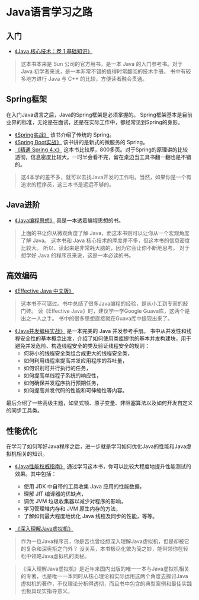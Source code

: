 # Java语言学习之路
## 入门
- [《Java 核心技术：卷 1 基础知识》](https://s.click.taobao.com/McEa6Lw)

> 这本书本来是 Sun 公司的官方用书，是一本 Java 的入门参考书。对于 Java 初学者来说，是一本非常不错的值得时常翻阅的技术手册。
书中有较多地方进行 Java 与 C++ 的比较，方便读者融会贯通。

## Spring框架

在入门Java语言之后，Java的Spring框架是必须掌握的。
Spring框架基本是目前业界的标准，无论是在面试，还是在实际工作中，都经常见到Spring的身影。

- [《Spring实战》](https://s.click.taobao.com/i83a6Lw) 该书介绍了传统的 Spring。
- [《Spring Boot实战》](https://s.click.taobao.com/lqNZ6Lw) 该书讲的是新式的微服务的 Spring。
- [《精通 Spring 4.x》](https://s.click.taobao.com/h1HV6Lw) 这本书比较厚，800多页。对于Spring的原理讲的比较透彻，信息密度比较大。一时半会看不完，留在桌边当工具书翻一翻也是不错的。

> 这4本学的差不多，就可以去找Java开发的工作啦。当然，如果你是一个有追求的程序员，这三本书是远远不够的。


## Java进阶
- [《Java编程思想》](https://s.click.taobao.com/vFNU6Lw) 真是一本透着编程思想的书。
> 上面的书让你从微观角度了解 Java，而这本书则可以让你从一个宏观角度了解 Java。 
这本书和 Java 核心技术的厚度差不多，但这本书的信息密度比较大。
所以，读起来是非常耗大脑的，因为它会让你不断地思考。
对于想学好 Java 的程序员来说，这是一本必读的书。


## 高效编码
- [《Effective Java 中文版》](https://s.click.taobao.com/WWiX6Lw) 
> 这本书不可错过。书中总结了很多Java编程的经验，是从小工到专家的敲门砖。
读《Effective Java》时，建议学一学Google Guava库，这两个是出之一人之手。
书中的很多思想直接就在Guava库中提现出来了。

- [《Java并发编程实战》](https://s.click.taobao.com/6hKX6Lw) 是一本完美的 Java 并发参考手册。
书中从并发性和线程安全性的基本概念出发，介绍了如何使用类库提供的基本并发构建块，用于避免并发危险、构造线程安全的类及验证线程安全的规则：
    - 何将小的线程安全类组合成更大的线程安全类，
    - 如何利用线程来提高并发应用程序的吞吐量，
    - 如何识别可并行执行的任务，
    - 如何提高单线程子系统的响应性，
    - 如何确保并发程序执行预期任务，
    - 如何提高并发代码的性能和可伸缩性等内容。
    
最后介绍了一些高级主题，如显式锁、原子变量、非阻塞算法以及如何开发自定义的同步工具类。


## 性能优化
在学习了如何写好Java程序之后，进一步就是学习如何优化Java的性能和Java虚拟机相关的知识。

- [《Java性能权威指南》](https://s.click.taobao.com/1LMW6Lw)
通过学习这本书，你可以比较大程度地提升性能测试的效果。其中包括：
    - 使用 JDK 中自带的工具收集 Java 应用的性能数据，
    - 理解 JIT 编译器的优缺点，
    - 调优 JVM 垃圾收集器以减少对程序的影响，
    - 学习管理堆内存和 JVM 原生内存的方法，
    - 了解如何最大程度地优化 Java 线程及同步的性能，等等。

- [《深入理解Java虚拟机》](https://s.click.taobao.com/aZ0W6Lw)

> 作为一位Java程序员，你是否也曾经想深入理解Java虚拟机，但是却被它的复杂和深奥拒之门外？
没关系，本书极尽化繁为简之妙，能带领你在轻松中领略Java虚拟机的奥秘。

> 《深入理解Java虚拟机》是近年来国内出版的唯一一本与Java虚拟机相关的专著，也是唯一一本同时从核心理论和实际运用这两个角度去探讨Java虚拟机的著作，不仅理论分析得透彻，而且书中包含的典型案例和最佳实践也极具现实指导意义。